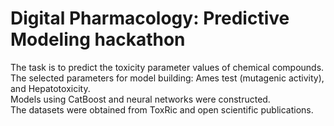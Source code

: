 # Digital Pharmacology: Predictive Modeling hackathon

The task is to predict the toxicity parameter values of chemical compounds. The selected parameters for model building: Ames test (mutagenic activity), and Hepatotoxicity.   
Models using CatBoost and neural networks were constructed.   
The datasets were obtained from ToxRic and open scientific publications.
